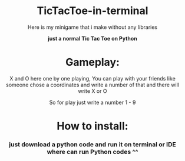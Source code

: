 <div align="center">

# TicTacToe-in-terminal

Here is my minigame that i make without any libraries

<b>just a normal Tic Tac Toe on Python</b>


# Gameplay:

X and O here one by one playing, You can play with your friends like someone chose a coordinates and write a number of that and there will write X or O 

So for play just write a number 1 - 9


# How to install: 

### just download a python code and run it on terminal or IDE where can run Python codes ^^